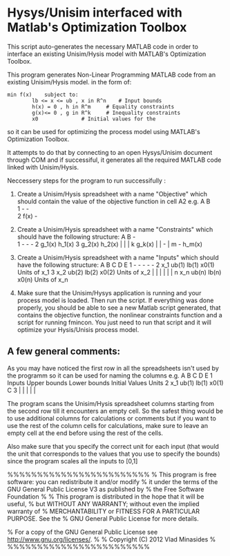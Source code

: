 # Hysys/Unisim interfaced with Matlab's Optimization Toolbox
This script auto-generates the necessary MATLAB code in order to interface an existing Unisim/Hysis model with MATLAB's Optimization Toolbox. 

This program generates Non-Linear Programming MATLAB code from an existing Unisim/Hysis model. 
in the form of:

 	min f(x)    subject to:
		 	lb <= x <= ub , x in R^n 	# Input bounds  
			h(x) = 0 , h in R^m		# Equality constraints
			g(x)<= 0 , g in R^k	 	# Inequality constraints
			x0 				# Initial values for the 

so it can be used for optimizing the process model using MATLAB's Optimization Toolbox.
 
It attempts to do that by connecting to an open Hysys/Unisim document through COM
and if successiful, it generates all the required MATLAB code linked with Unisim/Hysis.

Neccessery steps for the program to run successifully :  

1. Create a Unisim/Hysis spreadsheet with a name "Objective" which should contain the value of the objective function in cell A2 e.g.
      A   B			
	1	  -	  -		
	2	 f(x) -

2. Create a Unisim/Hysis spreadsheet with a name "Constraints" which should have the following structure: 
 		A		      B		-	
	1	-		      -		-
	2	g_1(x)	h_1(x)
	3	g_2(x)	h_2(x)
	|	 |		    |
	k	g_k(x)		|
	|	  -		    |
	m	  -		  h_m(x)

3. Create a Unisim/Hysis spreadsheet with a name "Inputs" which should have the following structure: 
 		A		    B		      C		    D		        E
	1	-		    -		      -		    -		        -
	2	x_1		ub(1) 		lb(1)		x0(1)	   Units of x_1
	3 x_2		ub(2) 		lb(2)		x0(2)	   Units of x_2
	|	 |		  |		      |		    |		        |
	n	x_n		ub(n) 		lb(n)		x0(n)	   Units of x_n 

4. Make sure that the Unisim/Hysys application is running and your process model is loaded. Then run the script. If everything was done properly, you should be able to see a new Matlab script generated, that contains the objective function, the nonlinear constraints function and a script for running fmincon. You just need to run that script and it will optimize your Hysis/Unisis process model.


## A few general comments:
 
As you may have noticed the first row in all the spreadsheets isn't used by the programm so it can be used for naming the columns e.g.
 		       A		        B		              C		           D		          E
	1     Inputs	   Upper bounds	    Lower bounds   Initial Values     Units
	2	      x_1		      ub(1) 		        lb(1)		      x0(1)		          C
	3        |	          |		              |		          |		            |	       

The program scans the Unisim/Hysis spreadsheet columns starting from the second row till it encounters an empty cell. 
So the safest thing would be to use additional columns for calculations or comments but if you want to use the rest of the column cells for calculations, make sure to leave an empty cell at the end before using the rest of the cells.

 Also make sure that you specify the correct unit for each input (that would the unit that corresponds to the values that you use to specify the bounds) since the program scales all the inputs to [0,1]


%%%%%%%%%%%%%%%%%%%%%%%%
% This program is free software: you can redistribute it and/or modify
% it under the terms of the GNU General Public License V3 as published by
% the Free Software Foundation
%
% This program is distributed in the hope that it will be useful,
% but WITHOUT ANY WARRANTY; without even the implied warranty of
% MERCHANTABILITY or FITNESS FOR A PARTICULAR PURPOSE.  See the
% GNU General Public License for more details.

% For a copy of the GNU General Public License see <http://www.gnu.org/licenses/>.
%
% Copyright (C) 2012  Vlad Minasides 
%
%%%%%%%%%%%%%%%%%%%%%%%%
